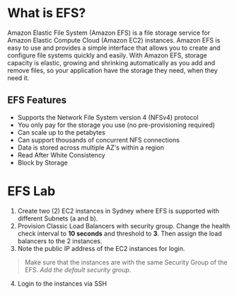 # What is EFS?
Amazon Elastic File System (Amazon EFS) is a file storage service for Amazon Elastic Compute Cloud (Amazon EC2) instances. Amazon EFS is easy to use and provides a simple interface that allows you to create and configure file systems quickly and easily. With Amazon EFS, storage capacity is elastic, growing and shrinking automatically as you add and remove files, so your application have the storage they need, when they need it.

## EFS Features
* Supports the Network File System version 4 (NFSv4) protocol
* You only pay for the storage you use (no pre-provisioning required)
* Can scale up to the petabytes
* Can support thousands of concurrent NFS connections
* Data is stored across multiple AZ's within a region
* Read After White Consistency
* Block by Storage

# EFS Lab
1. Create two (2) EC2 instances in Sydney where EFS is supported with different Subnets (a and b).
2. Provision Classic Load Balancers with security group. Change the health check interval to **10 seconds** and threshold to **3**. Then assign the load balancers to the 2 instances.
3. Note the public IP address of the EC2 instances for login.
> Make sure that the instances are with the same Security Group of the EFS. *Add the default security group*.
4. Login to the instances via SSH
